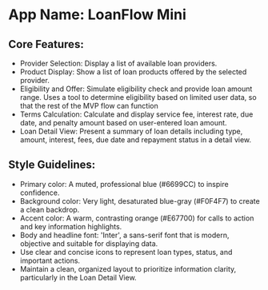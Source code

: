 # **App Name**: LoanFlow Mini

## Core Features:

- Provider Selection: Display a list of available loan providers.
- Product Display: Show a list of loan products offered by the selected provider.
- Eligibility and Offer: Simulate eligibility check and provide loan amount range.  Uses a tool to determine eligibility based on limited user data, so that the rest of the MVP flow can function
- Terms Calculation: Calculate and display service fee, interest rate, due date, and penalty amount based on user-entered loan amount.
- Loan Detail View: Present a summary of loan details including type, amount, interest, fees, due date and repayment status in a detail view.

## Style Guidelines:

- Primary color: A muted, professional blue (#6699CC) to inspire confidence.
- Background color: Very light, desaturated blue-gray (#F0F4F7) to create a clean backdrop.
- Accent color: A warm, contrasting orange (#E67700) for calls to action and key information highlights.
- Body and headline font: 'Inter', a sans-serif font that is modern, objective and suitable for displaying data.
- Use clear and concise icons to represent loan types, status, and important actions.
- Maintain a clean, organized layout to prioritize information clarity, particularly in the Loan Detail View.